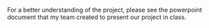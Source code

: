 For a better understanding of the project, please see the powerpoint document that my team created to present our project in class.
